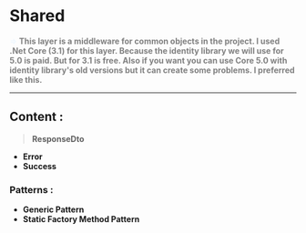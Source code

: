 ﻿# **Shared**

<p style="color:gray">
<b><span style="color:aliceblue">=></span> This layer is a middleware for common objects in the project. I used  .Net Core (3.1) for this layer. Because the identity library we will use for 5.0 is paid. But for 3.1 is free. Also if you want you can use Core 5.0 with identity library's old versions but it can create some problems. I preferred like this.
</p>

<hr>

## Content :
> ResponseDto 
* Error
* Success

### Patterns :
* Generic Pattern
* Static Factory Method Pattern